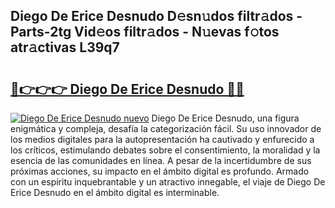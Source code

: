 ## Diego De Erice Desnudo D𝚎sn𝚞dos filtr𝚊dos - Parts-2tg Vid𝚎os filtr𝚊dos - N𝚞evas f𝚘tos atr𝚊ctivas L39q7

# <h2><a href="http://mb645hl.tromn.icu/?c=Diego+De+Erice+Desnudo">🔗👉👉👉 Diego De Erice Desnudo 🔗🔗</a></h2>

[![Diego De Erice Desnudo nuevo](https://i.imgur.com/pEAQMta.gif)](http://mb645hl.tromn.icu/?c=Diego+De+Erice+Desnudo)
Diego De Erice Desnudo, una figura enigmática y compleja, desafía la categorización fácil. Su uso innovador de los medios digitales para la autopresentación ha cautivado y enfurecido a los críticos, estimulando debates sobre el consentimiento, la moralidad y la esencia de las comunidades en línea. A pesar de la incertidumbre de sus próximas acciones, su impacto en el ámbito digital es profundo. Armado con un espíritu inquebrantable y un atractivo innegable, el viaje de Diego De Erice Desnudo en el ámbito digital es interminable.
